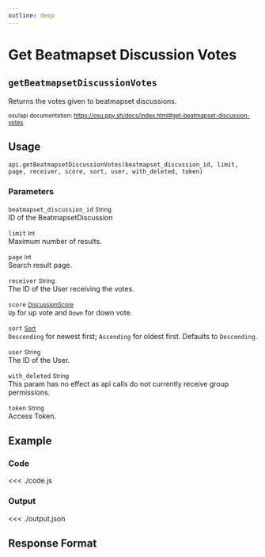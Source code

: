 ```yaml
---
outline: deep
---
```


# Get Beatmapset Discussion Votes <Badge type="info" text="GET"/>

## `getBeatmapsetDiscussionVotes`

Returns the votes given to beatmapset discussions.

<small>osu!api documentation: https://osu.ppy.sh/docs/index.html#get-beatmapset-discussion-votes</small>

## Usage

`api.getBeatmapsetDiscussionVotes(beatmapset_discussion_id, limit, page, receiver, score, sort, user, with_deleted, token)`

### Parameters

`beatmapset_discussion_id` <small>String</small> <Badge type="tip" text="optional" /><br>
ID of the BeatmapsetDiscussion

`limit` <small>Int</small> <Badge type="tip" text="optional" /><br>
Maximum number of results.

`page` <small>Int</small> <Badge type="tip" text="optional" /><br>
Search result page.

`receiver` <small>String</small> <Badge type="tip" text="optional" /><br>
The ID of the User receiving the votes.

`score` <small>[DiscussionScore](../../types/discussion-score)</small> <Badge type="tip" text="optional" /><br>
`Up` for up vote and `Down` for down vote.

`sort` <small>[Sort](../../types/sort)</small> <Badge type="tip" text="optional" /><br>
`Descending` for newest first; `Ascending` for oldest first. Defaults to `Descending`.

`user` <small>String</small> <Badge type="tip" text="optional" /><br>
The ID of the User.

`with_deleted` <small>String</small> <Badge type="tip" text="optional" /><br>
This param has no effect as api calls do not currently receive group permissions.

`token` <small>String</small><br>
Access Token.

## Example

### Code
<<< ./code.js

### Output
<<< ./output.json

## Response Format

<!--@include: ./response.md-->
